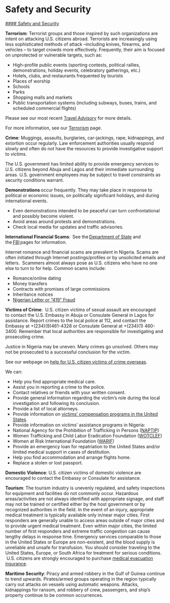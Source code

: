# Safety and Security

[#### Safety and Security](javascript:void(0); "Safety and Security")

**Terrorism**: Terrorist groups and those inspired by such organizations are intent on attacking U.S. citizens abroad. Terrorists are increasingly using less sophisticated methods of attack –including knives, firearms, and vehicles – to target crowds more effectively. Frequently, their aim is focused on unprotected or vulnerable targets, such as:

* High-profile public events (sporting contests, political rallies, demonstrations, holiday events, celebratory gatherings, etc.)
* Hotels, clubs, and restaurants frequented by tourists
* Places of worship
* Schools
* Parks
* Shopping malls and markets
* Public transportation systems (including subways, buses, trains, and scheduled commercial flights)

Please see our most recent [Travel Advisory](https://travel.state.gov/content/travel/en/traveladvisories/traveladvisories/nigeria-travel-advisory.html) for more details.

For more information, see our [Terrorism](https://travel.state.gov/content/travel/en/international-travel/emergencies/terrorism.html) page.

**Crime**: Muggings, assaults, burglaries, car-jackings, rape, kidnappings, and extortion occur regularly. Law enforcement authorities usually respond slowly and often do not have the resources to provide investigative support to victims.

The U.S. government has limited ability to provide emergency services to U.S. citizens beyond Abuja and Lagos and their immediate surrounding areas. U.S. government employees may be subject to travel constraints as security conditions warrant.

**Demonstrations** occur frequently. They may take place in response to political or economic issues, on politically significant holidays, and during international events.

* Even demonstrations intended to be peaceful can turn confrontational and possibly become violent.
* Avoid areas around protests and demonstrations.
* Check local media for updates and traffic advisories.

**International Financial Scams**:  See the [Department of State](http://travel.state.gov/content/passports/english/emergencies/scams.html) and the [FBI](https://www.fbi.gov/scams-and-safety/common-scams-and-crimes) pages for information.

Internet romance and financial scams are prevalent in Nigeria. Scams are often initiated through Internet postings/profiles or by unsolicited emails and letters.  Scammers almost always pose as U.S. citizens who have no one else to turn to for help. Common scams include:

* Romance/online dating
* Money transfers
* Contracts with promises of large commissions
* Inheritance notices
* [Nigerian Letter or “419” Fraud](https://www.fbi.gov/scams-and-safety/common-scams-and-crimes/nigerian-letter-or-419-fraud)

**Victims of Crime**:  U.S. citizen victims of sexual assault are encouraged to contact the U.S. Embassy in Abuja or Consulate General in Lagos for assistance. Report crimes to the local police at 112, and contact the Embassy at +(234)(9)461-4328 or Consulate General at +(234)(1) 460-3400. Remember that local authorities are responsible for investigating and prosecuting crime.

Justice in Nigeria may be uneven. Many crimes go unsolved. Others may not be prosecuted to a successful conclusion for the victim.

See our webpage on [help for U.S. citizen victims of crime overseas](http://travel.state.gov/content/passports/en/emergencies/victims.html).

We can:

* Help you find appropriate medical care.
* Assist you in reporting a crime to the police.
* Contact relatives or friends with your written consent.
* Provide general information regarding the victim’s role during the local investigation and following its conclusion.
* Provide a list of local attorneys.
* Provide information on [victims’ compensation programs in the United States](https://travel.state.gov/content/travel/en/international-travel/emergencies/crime.html).
* Provide information on victims’ assistance programs in Nigeria:
* National Agency for the Prohibition of Trafficking in Persons ([NAPTIP](https://www.naptip.gov.ng/))
* Women Trafficking and Child Labor Eradication Foundation ([WOTCLEF](https://wotclef.org.ng/index.aspx))
* Women at Risk International Foundation ([WARIF](http://warifng.org/))
* Provide an emergency loan for repatriation to the United States and/or limited medical support in cases of destitution.
* Help you find accommodation and arrange flights home.
* Replace a stolen or lost passport.

**Domestic Violence**: U.S. citizen victims of domestic violence are encouraged to contact the Embassy or Consulate for assistance.

**Tourism**: The tourism industry is unevenly regulated, and safety inspections for equipment and facilities do not commonly occur. Hazardous areas/activities are not always identified with appropriate signage, and staff may not be trained or certified either by the host government or by recognized authorities in the field. In the event of an injury, appropriate medical treatment is typically available only in/near major cities. First responders are generally unable to access areas outside of major cities and to provide urgent medical treatment. Even within major cities, the limited number of first responders and extreme traffic congestion can cause lengthy delays in response time. Emergency services comparable to those in the United States or Europe are non-existent, and the blood supply is unreliable and unsafe for transfusion. You should consider traveling to the United States, Europe, or South Africa for treatment for serious conditions.  U.S. citizens are strongly encouraged to purchase [medical evacuation insurance](https://travel.state.gov/content/travel/en/international-travel/before-you-go/your-health-abroad/Insurance_Coverage_Overseas.html).

**Maritime Security**: Piracy and armed robbery in the Gulf of Guinea continue to trend upwards. Pirates/armed groups operating in the region typically carry out attacks on vessels using automatic weapons. Attacks, kidnappings for ransom, and robbery of crew, passengers, and ship’s property continue to be common occurrences.